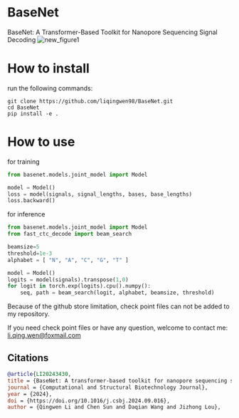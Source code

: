 # BaseNet
BaseNet: A Transformer-Based Toolkit for Nanopore Sequencing Signal Decoding
![new_figure1](https://github.com/user-attachments/assets/93d7312c-4b10-4ab4-9fbd-577c478261dd)

# How to install
run the following commands:  
```
git clone https://github.com/liqingwen98/BaseNet.git
cd BaseNet
pip install -e .
```

# How to use
for training
```python
from basenet.models.joint_model import Model

model = Model()
loss = model(signals, signal_lengths, bases, base_lengths)
loss.backward()
```

for inference
```python
from basenet.models.joint_model import Model
from fast_ctc_decode import beam_search

beamsize=5
threshold=1e-3
alphabet = [ "N", "A", "C", "G", "T" ]

model = Model()
logits = model(signals).transpose(1,0)
for logit in torch.exp(logits).cpu().numpy():
    seq, path = beam_search(logit, alphabet, beamsize, threshold)
```

Because of the github store limitation, check point files can not be added to my repository. 

If you need check point files or have any question, welcome to contact me: li.qing.wen@foxmail.com

## Citations
``` bibtex
@article{LI20243430,
title = {BaseNet: A transformer-based toolkit for nanopore sequencing signal decoding},
journal = {Computational and Structural Biotechnology Journal},
year = {2024},
doi = {https://doi.org/10.1016/j.csbj.2024.09.016},
author = {Qingwen Li and Chen Sun and Daqian Wang and Jizhong Lou},
```
